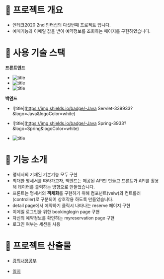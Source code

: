 # 🐼 프로젝트 개요

- 엔테크2020 2nd 인터십의 다섯번째 프로젝트 입니다.
- 예매기능과 이메일 값을 받아 예약정보를 조회하는 페이지를 구현하였습니다.



# 🐶 사용 기술 스택

**프론트엔드**

- ![title](https://img.shields.io/badge/-HTML5-E8E8E8?&logo=html5&logoColor=white)
- ![title](https://img.shields.io/badge/-CSS-1572B6?&logo=CSS3&logoColor=white)
- ![title](https://img.shields.io/badge/-JavaScript-135273?&logo=JavaScript&logoColor=white)

**백엔드**

- ![title](https://img.shields.io/badge/-Java Servlet-339933?&logo=Java&logoColor=white)

- ![title](https://img.shields.io/badge/-Java Spring-3933?&logo=Spring&logoColor=white)
- ![title](https://img.shields.io/badge/-MySQL-312473?&logo=MySQL&logoColor=white)

# 🐹 기능 소개

- 명세서의 기재된 기본기능 모두 구현
- 최대한 명세서를 따라가고자, 백엔드는 제공된 API만 만들고 프론트가 API를 활용해 데이터를 출력하는 방향으로 만들었습니다.
- 프론트는 명세서의 **객체화**를 구현하기 위해 컴포넌트(veiw)와 컨트롤러(controller)로 구분되어 상호작용 하도록 만들었습니다.
- detail page에서 예약하기 클릭시 나타나는 reserve 페이지 구현
- 이메일 로그인을 위한 bookinglogin page 구현
- 자신의 예약정보를 확인하는 myreservation page 구현
- 로그인 여부는 세션을 사용




# 🐻 프로젝트 산출물
- [강의내용공부](https://github.com/Tnx2U/NaverBoostCoursePJT/wiki/lecture05)

- [일지](https://github.com/Tnx2U/NaverBoostCoursePJT/wiki/DailyWorkPJT5)
